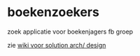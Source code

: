 # boekenzoekers
zoek applicatie voor boekenjagers fb groep

zie [wiki voor solution arch/ design](https://github.com/futtta/boekenzoekers/wiki/High-level-Solution-arch--design)
